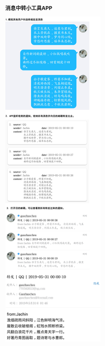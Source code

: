 ### 消息中转小工具APP

![Image text](https://github.com/JachinGao/SMSRelay/blob/master/picture/display.png)